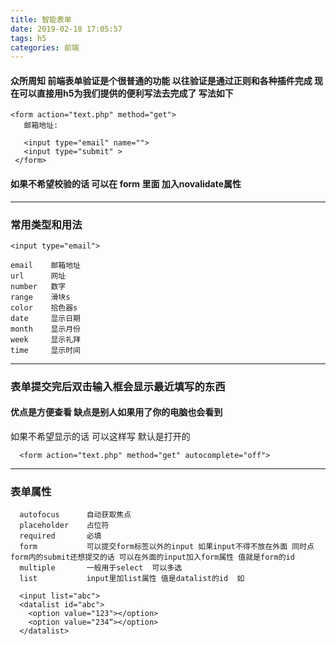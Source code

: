 ```yaml
---
title: 智能表单
date: 2019-02-18 17:05:57
tags: h5
categories: 前端
---
```




#### 众所周知 前端表单验证是个很普通的功能 以往验证是通过正则和各种插件完成 现在可以直接用h5为我们提供的便利写法去完成了 写法如下

```
<form action="text.php" method="get"> 
   邮箱地址:

   <input type="email" name=""> 
   <input type="submit" >
 </form> 
```

#### 如果不希望校验的话 可以在 form 里面 加入novalidate属性
---

### 常用类型和用法

```
<input type="email">

email    邮箱地址
url      网址
number   数字
range    滑块s
color    拾色器s
date     显示日期
month    显示月份
week     显示礼拜
time     显示时间
```
---

### 表单提交完后双击输入框会显示最近填写的东西 

#### 优点是方便查看 缺点是别人如果用了你的电脑也会看到

如果不希望显示的话 可以这样写 默认是打开的

```
  <form action="text.php" method="get" autocomplete="off">
```

---

### 表单属性

```
  autofocus      自动获取焦点
  placeholder    占位符
  required       必填
  form           可以提交form标签以外的input 如果input不得不放在外面 同时点form内的submit还想提交的话 可以在外面的input加入form属性 值就是form的id
  multiple       一般用于select  可以多选
  list           input里加list属性 值是datalist的id  如

  <input list="abc">
  <datalist id="abc">
    <option value="123"></option>
    <option value="234“></option>
  </datalist>
```